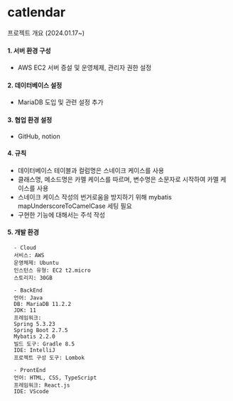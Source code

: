 # catlendar  
프로젝트 개요 (2024.01.17~)
#### 1. 서버 환경 구성
  - AWS EC2 서버 증설 및 운영체제, 관리자 권한 설정
#### 2. 데이터베이스 설정
  - MariaDB 도입 및 관련 설정 추가
#### 3. 협업 환경 설정
  - GitHub, notion
#### 4. 규칙
  - 데이터베이스 테이블과 컬럼명은 스네이크 케이스를 사용
  - 클래스명, 메소드명은 카멜 케이스를 따르며, 변수명은 소문자로 시작하여 카멜 케이스를 사용
  - 스네이크 케이스 작성의 번거로움을 방지하기 위해 mybatis mapUnderscoreToCamelCase 세팅 필요
  - 구현한 기능에 대해서는 주석 작성
#### 5. 개발 환경
```
  - Cloud
  서비스: AWS
  운영체제: Ubuntu
  인스턴스 유형: EC2 t2.micro
  스토리지: 30GB

  - BackEnd
  언어: Java
  DB: MariaDB 11.2.2
  JDK: 11
  프레임워크:
  Spring 5.3.23
  Spring Boot 2.7.5
  Mybatis 2.2.0
  빌드 도구: Gradle 8.5
  IDE: IntelliJ
  프로젝트 구성 도구: Lombok

  - ProntEnd
  언어: HTML, CSS, TypeScript
  프레임워크: React.js
  IDE: VScode
```
